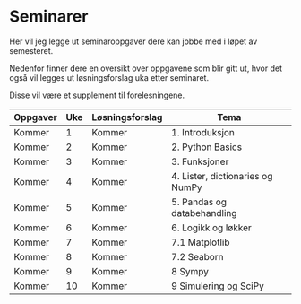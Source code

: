 # Seminarer
Her vil jeg legge ut seminaroppgaver dere kan jobbe med i løpet av semesteret.

Nedenfor finner dere en oversikt over oppgavene som blir gitt ut, hvor det også vil legges ut løsningsforslag uka etter seminaret.

Disse vil være et supplement til forelesningene.

| Oppgaver   | Uke     | Løsningsforslag |Tema   |
|------------|---------|-----------------|--------------|
|  Kommer    |    1    |   Kommer        |1. Introduksjon|
|  Kommer    |    2    |   Kommer        |2. Python Basics|
|  Kommer    |    3    |   Kommer        |3. Funksjoner|  
|  Kommer    |    4    |   Kommer        |4. Lister, dictionaries og NumPy|
|  Kommer    |    5    |   Kommer        |5. Pandas og databehandling|
|  Kommer    |    6    |   Kommer        |6. Logikk og løkker|
|  Kommer    |    7    |   Kommer        |7.1 Matplotlib|
|  Kommer    |    8    |   Kommer        |7.2 Seaborn|
|  Kommer    |    9    |   Kommer        |8 Sympy|
|  Kommer    |    10   |  Kommer         |9 Simulering og SciPy|









